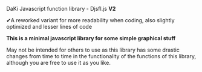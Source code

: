 DaKi Javascript function library - Djsfl.js **V2**

✔A reworked variant for more readability when coding, also slightly optimized and lesser lines of code

**This is a minimal javascript library for some simple graphical stuff**

May not be intended for others to use as this library has some drastic changes from time to time in the functionality of the functions of this library, 
although you are free to use it as you like.
